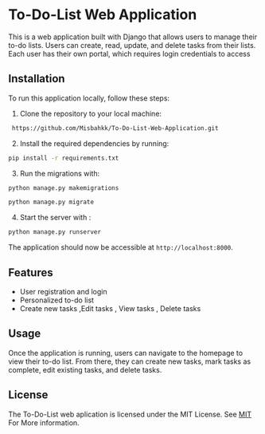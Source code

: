 
# To-Do-List Web Application

This is a web application built with Django that allows users to manage their to-do lists. Users can create, read, update, and delete tasks from their lists. Each user has their own portal, which requires login credentials to access


## Installation

To run this application locally, follow these steps:

1. Clone the repository to your local machine:
```bash
 https://github.com/Misbahkk/To-Do-List-Web-Application.git
```
2. Install the required dependencies by running: 
```bash
pip install -r requirements.txt
```
3. Run the migrations with:
```bash
python manage.py makemigrations
```
```bash
python manage.py migrate
```
4. Start the server with :
```bash
python manage.py runserver
```
The application should now be accessible at `http://localhost:8000`.
## Features

- User registration and login 
- Personalized to-do list
- Create new tasks ,Edit tasks , View tasks , Delete tasks

## Usage
Once the application is running, users can navigate to the homepage to view their to-do list. From there, they can create new tasks, mark tasks as complete, edit existing tasks, and delete tasks.

## License
The To-Do-List web aplication is licensed under the MIT License. See [MIT](https://choosealicense.com/licenses/mit/) For More information.

